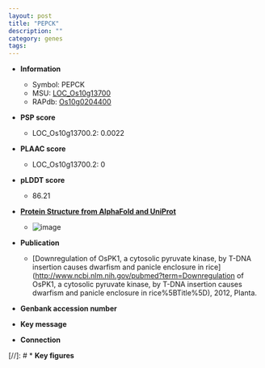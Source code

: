 ```yaml
---
layout: post
title: "PEPCK"
description: ""
category: genes
tags: 
---
```


* **Information**  
    + Symbol: PEPCK  
    + MSU: [LOC_Os10g13700](http://rice.plantbiology.msu.edu/cgi-bin/ORF_infopage.cgi?orf=LOC_Os10g13700)  
    + RAPdb: [Os10g0204400](http://rapdb.dna.affrc.go.jp/viewer/gbrowse_details/irgsp1?name=Os10g0204400)  

* **PSP score**  
    + LOC_Os10g13700.2: 0.0022 

* **PLAAC score**  
    + LOC_Os10g13700.2: 0 

* **pLDDT score**
    + 86.21

* **[Protein Structure from AlphaFold and UniProt](https://www.uniprot.org/uniprotkb/Q7G466/entry#structure)**
    + ![image](https://ricepsp.github.io/images/Q7/AF-Q7G466-F1.png)

* **Publication**  
    + [Downregulation of OsPK1, a cytosolic pyruvate kinase, by T-DNA insertion causes dwarfism and panicle enclosure in rice](http://www.ncbi.nlm.nih.gov/pubmed?term=Downregulation of OsPK1, a cytosolic pyruvate kinase, by T-DNA insertion causes dwarfism and panicle enclosure in rice%5BTitle%5D), 2012, Planta.

* **Genbank accession number**  

* **Key message**  

* **Connection**  

[//]: # * **Key figures**  



